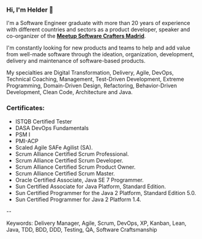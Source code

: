 ### Hi, I'm Helder 👋

I'm a Software Engineer graduate with more than 20 years of experience with different countries and sectors as a product developer, speaker and co-organizer of the [**Meetup Software Crafters Madrid**](http://www.meetup.com/es/madswcraft/). 

I'm constantly looking for new products and teams to help and add value from well-made software through the ideation, organization, development, delivery and maintenance of software-based products.

My specialties are Digital Transformation, Delivery, Agile, DevOps, Technical Coaching, Management, Test-Driven Development, Extreme Programming, Domain-Driven Design, Refactoring, Behavior-Driven Development, Clean Code, Architecture and Java.


### Certificates:
- ISTQB Certified Tester
- DASA DevOps Fundamentals
- PSM I
- PMI-ACP
- Scaled Agile SAFe Agilist (SA).
- Scrum Alliance Certified Scrum Professional.
- Scrum Alliance Certified Scrum Developer.
- Scrum Alliance Certified Scrum Product Owner.
- Scrum Alliance Certified Scrum Master.
- Oracle Certified Associate, Java SE 7 Programmer.
- Sun Certified Associate for Java Platform, Standard Edition.
- Sun Certified Programmer for the Java 2 Platform, Standard Edition 5.0.
- Sun Certified Programmer for Java 2 Platform 1.4.

--

Keywords: Delivery Manager, Agile, Scrum, DevOps, XP, Kanban, Lean, Java, TDD, BDD, DDD, Testing, QA, Software Craftsmanship